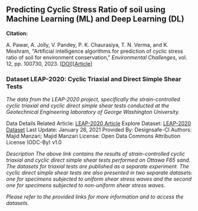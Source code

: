
## Predicting Cyclic Stress Ratio of soil using Machine Learning (ML) and Deep Learning (DL)

**Citation:**

A. Pawar, A. Jolly, V. Pandey, P. K. Chaurasiya, T. N. Verma, and K. Meshram, "Artificial intelligence algorithms for prediction of cyclic stress ratio of soil for environment conservation," *Environmental Challenges*, vol. 12, pp. 100730, 2023. [[DOI](https://doi.org/10.1016/j.envc.2023.100730)][[Article](https://www.sciencedirect.com/science/article/pii/S2667010023000549)]



### Dataset LEAP-2020: Cyclic Triaxial and Direct Simple Shear Tests
*The data from the LEAP-2020 project, specifically the strain-controlled cyclic triaxial and cyclic direct simple shear tests conducted at the Geotechnical Engineering laboratory of George Washington University.*

Data Details
Related Article: [LEAP-2020 Article](https://www.designsafe-ci.org/data/browser/public/designsafe.storage.published/PRJ-2557/#details-4330942352938233365-242ac118-0001-012)
Explore Dataset: [LEAP-2020 Dataset](https://www.designsafe-ci.org/data/browser/public/designsafe.storage.published/PRJ-2557)
Last Update: January 26, 2021
Provided By: Designsafe-CI
Authors: Majid Manzari; Majid Manzari
License: Open Data Commons Attribution License (ODC-By) v1.0

*Description*
*The above link contains the results of strain-controlled cyclic triaxial and cyclic direct simple shear tests performed on Ottawa F65 sand. The datasets for triaxial tests are published as a separate experiment. The cyclic direct simple shear tests are also presented in two separate datasets: one for specimens subjected to uniform shear stress waves and the second one for specimens subjected to non-uniform shear stress waves.*

*Please refer to the provided links for more information and to access the datasets.*
